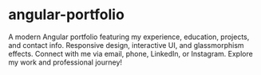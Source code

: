 # angular-portfolio
A modern Angular portfolio featuring my experience, education, projects, and contact info. Responsive design, interactive UI, and glassmorphism effects. Connect with me via email, phone, LinkedIn, or Instagram. Explore my work and professional journey!
